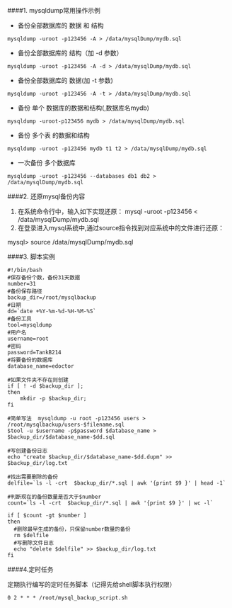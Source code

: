 ####1. mysqldump常用操作示例

-  备份全部数据库的 数据 和 结构 
```
mysqldump -uroot -p123456 -A > /data/mysqlDump/mydb.sql
```
-  备份全部数据库的 结构（加 -d 参数）
```
mysqldump -uroot -p123456 -A -d > /data/mysqlDump/mydb.sql
```
-  备份全部数据库的 数据(加 -t 参数)
```
mysqldump -uroot -p123456 -A -t > /data/mysqlDump/mydb.sql
```
-  备份 单个 数据库的数据和结构(,数据库名mydb)
```
mysqldump -uroot-p123456 mydb > /data/mysqlDump/mydb.sql
```
-  备份 多个表 的数据和结构
```
mysqldump -uroot -p123456 mydb t1 t2 > /data/mysqlDump/mydb.sql
```
- 一次备份 多个数据库
```
mysqldump -uroot -p123456 --databases db1 db2 > /data/mysqlDump/mydb.sql
```
####2. 还原mysql备份内容
1. 在系统命令行中，输入如下实现还原：
mysql -uroot -p123456 < /data/mysqlDump/mydb.sql
2. 在登录进入mysql系统中,通过source指令找到对应系统中的文件进行还原：

mysql> source /data/mysqlDump/mydb.sql

####3. 脚本实例

```shell
#!/bin/bash
#保存备份个数，备份31天数据
number=31
#备份保存路径
backup_dir=/root/mysqlbackup
#日期
dd=`date +%Y-%m-%d-%H-%M-%S`
#备份工具
tool=mysqldump
#用户名
username=root
#密码
password=TankB214
#将要备份的数据库
database_name=edoctor

#如果文件夹不存在则创建
if [ ! -d $backup_dir ]; 
then     
    mkdir -p $backup_dir; 
fi

#简单写法  mysqldump -u root -p123456 users > /root/mysqlbackup/users-$filename.sql
$tool -u $username -p$password $database_name > $backup_dir/$database_name-$dd.sql

#写创建备份日志
echo "create $backup_dir/$database_name-$dd.dupm" >> $backup_dir/log.txt

#找出需要删除的备份
delfile=`ls -l -crt  $backup_dir/*.sql | awk '{print $9 }' | head -1`

#判断现在的备份数量是否大于$number
count=`ls -l -crt  $backup_dir/*.sql | awk '{print $9 }' | wc -l`

if [ $count -gt $number ]
then
  #删除最早生成的备份，只保留number数量的备份
  rm $delfile
  #写删除文件日志
  echo "delete $delfile" >> $backup_dir/log.txt
fi
```

####4.定时任务

定期执行编写的定时任务脚本（记得先给shell脚本执行权限）
```
0 2 * * * /root/mysql_backup_script.sh
```
